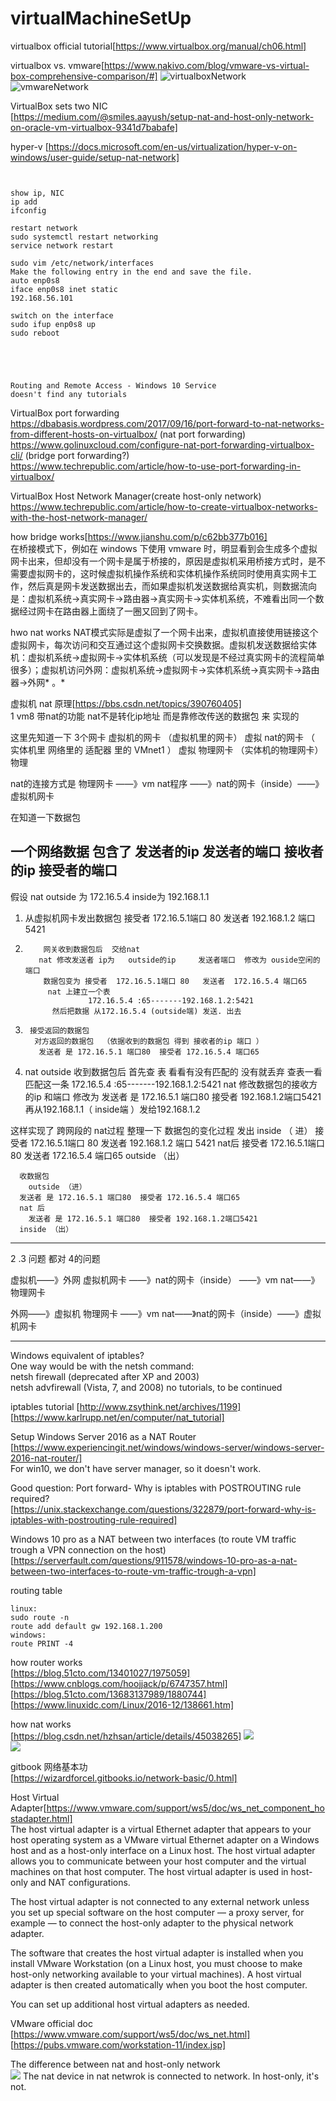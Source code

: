# virtualMachineSetUp 

virtualbox official tutorial[https://www.virtualbox.org/manual/ch06.html]

virtualbox vs. vmware[https://www.nakivo.com/blog/vmware-vs-virtual-box-comprehensive-comparison/#] 
![virtualboxNetwork](virtualboxNetwork.png)
![vmwareNetwork](vmwareNetwork.png)

VirtualBox sets two NIC  
[https://medium.com/@smiles.aayush/setup-nat-and-host-only-network-on-oracle-vm-virtualbox-9341d7babafe]  

hyper-v 
[https://docs.microsoft.com/en-us/virtualization/hyper-v-on-windows/user-guide/setup-nat-network] 

```


show ip, NIC
ip add
ifconfig

restart network
sudo systemctl restart networking
service network restart

sudo vim /etc/network/interfaces
Make the following entry in the end and save the file.
auto enp0s8
iface enp0s8 inet static
192.168.56.101

switch on the interface
sudo ifup enp0s8 up
sudo reboot





Routing and Remote Access - Windows 10 Service
doesn't find any tutorials
```
VirtualBox port forwarding   
https://dbabasis.wordpress.com/2017/09/16/port-forward-to-nat-networks-from-different-hosts-on-virtualbox/ (nat port forwarding)  
https://www.golinuxcloud.com/configure-nat-port-forwarding-virtualbox-cli/ (bridge port forwarding?)  
https://www.techrepublic.com/article/how-to-use-port-forwarding-in-virtualbox/  

VirtualBox Host Network Manager(create host-only network) 
https://www.techrepublic.com/article/how-to-create-virtualbox-networks-with-the-host-network-manager/   

how bridge works[https://www.jianshu.com/p/c62bb377b016]  
在桥接模式下，例如在 windows 下使用 vmware 时，明显看到会生成多个虚拟网卡出来，但却没有一个网卡是属于桥接的，原因是虚拟机采用桥接方式时，是不需要虚拟网卡的，这时候虚拟机操作系统和实体机操作系统同时使用真实网卡工作，然后真是网卡发送数据出去，而如果虚拟机发送数据给真实机，则数据流向是：虚拟机系统->真实网卡->路由器->真实网卡->实体机系统，不难看出同一个数据经过网卡在路由器上面绕了一圈又回到了网卡。 

hwo nat works 
NAT模式实际是虚拟了一个网卡出来，虚拟机直接使用链接这个虚拟网卡，每次访问和交互通过这个虚拟网卡交换数据。虚拟机发送数据给实体机：虚拟机系统->虚拟网卡->实体机系统（可以发现是不经过真实网卡的流程简单很多）；虚拟机访问外网：虚拟机系统->虚拟网卡->实体机系统->真实网卡->路由器->外网* 。*   

虚拟机 nat 原理[https://bbs.csdn.net/topics/390760405]  
1 vm8 带nat的功能 
   nat不是转化ip地址  而是靠修改传送的数据包 来 实现的
 
  这里先知道一下 3个网卡 
   虚拟机的网卡    （虚拟机里的网卡）    虚拟
  nat的网卡  （ 实体机里 网络里的 适配器 里的 VMnet1 ） 虚拟
  物理网卡  （实体机的物理网卡） 物理
   
 nat的连接方式是  物理网卡 ——》vm nat程序 ——》nat的网卡（inside）——》虚拟机网卡
 
  在知道一下数据包 

一个网络数据  包含了 发送者的ip 发送者的端口  接收者的ip 接受者的端口
------------------------------------------------------------------------------------------------------------------------   
假设
       nat outside 为 172.16.5.4 inside为 192.168.1.1

  1.  从虚拟机网卡发出数据包
          接受者  172.16.5.1端口 80   发送者 192.168.1.2 端口 5421 

2.         网关收到数据包后  交给nat
          nat 修改发送者 ip为   outside的ip     发送者端口  修改为 ouside空闲的端口
           数据包变为 接受者  172.16.5.1端口 80   发送者  172.16.5.4 端口65
            nat 上建立一个表 
                     172.16.5.4 :65-------192.168.1.2:5421
             然后把数据 从172.16.5.4 (outside端) 发送. 出去

3.      接受返回的数据包 
         对方返回的数据包  （依据收到的数据包 得到 接收者的ip 端口 ）
          发送者 是 172.16.5.1 端口80  接受者 172.16.5.4 端口65                     
            
4.   nat outside 收到数据包后
      首先查 表
     看看有没有匹配的 没有就丢弃
     查表一看 匹配这一条
    172.16.5.4 :65-------192.168.1.2:5421
    nat 修改数据包的接收方的ip 和端口
     修改为
     发送者 是 172.16.5.1 端口80  接受者 192.168.1.2端口5421
    再从192.168.1.1（ inside端 ）发给192.168.1.2 
  
这样实现了 跨网段的 nat过程
整理一下 数据包的变化过程
     发出
       inside （ 进）
     接受者  172.16.5.1端口 80   发送者 192.168.1.2 端口 5421 
       nat后 
      接受者  172.16.5.1端口 80   发送者  172.16.5.4 端口65
       outside （出）
  
      收数据包
        outside （进） 
      发送者 是 172.16.5.1 端口80  接受者 172.16.5.4 端口65    
      nat 后
        发送者 是 172.16.5.1 端口80  接受者 192.168.1.2端口5421 
      inside （出）
 --------------------------------------------------------------------------------------------------------------------- 
2 .3 问题  都对
4的问题

虚拟机——》外网
虚拟机网卡 ——》nat的网卡（inside） ——》vm nat——》物理网卡

外网——》虚拟机
物理网卡 ——》vm nat——》nat的网卡（inside）——》虚拟机网卡

--------------
Windows equivalent of iptables?  
One way would be with the netsh command:  
netsh firewall (deprecated after XP and 2003)   
netsh advfirewall (Vista, 7, and 2008) 
no tutorials, to be continued 

iptables tutorial 
[http://www.zsythink.net/archives/1199]   
[https://www.karlrupp.net/en/computer/nat_tutorial]   

Setup Windows Server 2016 as a NAT Router    
[https://www.experiencingit.net/windows/windows-server/windows-server-2016-nat-router/]   
For win10, we don't have server manager, so it doesn't work.   

Good question: 
Port forward- Why is iptables with POSTROUTING rule required?  
[https://unix.stackexchange.com/questions/322879/port-forward-why-is-iptables-with-postrouting-rule-required]  

Windows 10 pro as a NAT between two interfaces (to route VM traffic trough a VPN connection on the host) 
[https://serverfault.com/questions/911578/windows-10-pro-as-a-nat-between-two-interfaces-to-route-vm-traffic-trough-a-vpn] 

routing table  
```
linux:
sudo route -n
route add default gw 192.168.1.200
windows:
route PRINT -4

```   

how router works  
[https://blog.51cto.com/13401027/1975059] 
[https://www.cnblogs.com/hoojjack/p/6747357.html]  
[https://blog.51cto.com/13683137989/1880744] 
[https://www.linuxidc.com/Linux/2016-12/138661.htm]   

how nat works  
[https://blog.csdn.net/hzhsan/article/details/45038265] 
![](nat.jpg)   
![](napt.jpg)   

gitbook 网络基本功  
[https://wizardforcel.gitbooks.io/network-basic/0.html]  

Host Virtual Adapter[https://www.vmware.com/support/ws5/doc/ws_net_component_hostadapter.html]  
The host virtual adapter is a virtual Ethernet adapter that appears to your host operating system as a VMware virtual Ethernet adapter on a Windows host and as a host-only interface on a Linux host. The host virtual adapter allows you to communicate between your host computer and the virtual machines on that host computer. The host virtual adapter is used in host-only and NAT configurations.

The host virtual adapter is not connected to any external network unless you set up special software on the host computer — a proxy server, for example — to connect the host-only adapter to the physical network adapter.

The software that creates the host virtual adapter is installed when you install VMware Workstation (on a Linux host, you must choose to make host-only networking available to your virtual machines). A host virtual adapter is then created automatically when you boot the host computer.

You can set up additional host virtual adapters as needed.  

VMware official doc  
[https://www.vmware.com/support/ws5/doc/ws_net.html] 
[https://pubs.vmware.com/workstation-11/index.jsp] 

The difference between nat and host-only network   
![](vmwareNatGraph.png) 
The nat device in nat netwrok is connected to network. In host-only, it's not.   





